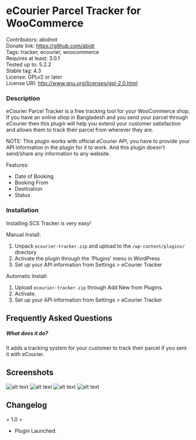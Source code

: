 eCourier Parcel Tracker for WooCommerce
======
Contributors: abidnnt <br>
Donate link: https://github.com/abidr <br>
Tags: tracker, ecourier, woocommerce <br>
Requires at least: 3.0.1 <br>
Tested up to: 5.2.2 <br>
Stable tag: 4.3 <br>
License: GPLv2 or later <br>
License URI: http://www.gnu.org/licenses/gpl-2.0.html <br>

### Description

eCourier Parcel Tracker is a free tracking tool for your WooCommerce shop. If you have an online shop in Bangladesh and you send your parcel through eCourier then this plugin will help you extend your customer satisfaction and allows them to track their parcel from wherever they are.

NOTE: This plugin works with official eCourier API, you have to provide your API information in the plugin for it to work. And this plugin doesn't send/share any information to any website.

Features:

*   Date of Booking
*   Booking From
*   Destination
*   Status

### Installation

Installing SCS Tracker is very easy!

Manual Install:
1. Unpack `ecourier-tracker.zip` and upload to the `/wp-content/plugins/` directory
2. Activate the plugin through the 'Plugins' menu in WordPress
3. Set up your API information from Settings > eCourier Tracker

Automatic Install:
1. Upload `ecourier-tracker.zip` through Add New from Plugins.
2. Activate.
3. Set up your API information from Settings > eCourier Tracker

## Frequently Asked Questions

##### What does it do?

It adds a tracking system for your customer to track their parcel if you sent it with eCourier.

## Screenshots

![alt text](https://i.ibb.co/7jvmndQ/image.png "Tracker Interface")
![alt text](https://i.ibb.co/dtb26XF/image.png "Parcel Add/View Button")
![alt text](https://i.ibb.co/fFzSykB/image.png "Automatically catches all data")
![alt text](https://i.ibb.co/hB2h78h/image.png "Shows information about the order once its inserted")

## Changelog

= 1.0 =
* Plugin Launched.